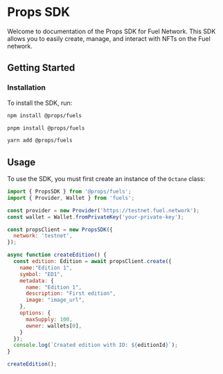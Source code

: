 # Props SDK

Welcome to documentation of the Props SDK for Fuel Network. This SDK allows you to easily create, manage, and interact with NFTs on the Fuel network.

## Getting Started

### Installation

To install the SDK, run:

```bash
npm install @props/fuels
```

```bash
pnpm install @props/fuels
```

```bash
yarn add @props/fuels
```

## Usage

To use the SDK, you must first create an instance of the `Octane` class:

```javascript
import { PropsSDK } from '@props/fuels';
import { Provider, Wallet } from 'fuels';

const provider = new Provider('https://testnet.fuel.network');
const wallet = Wallet.fromPrivateKey('your-private-key');

const propsClient = new PropsSDK({
  network: 'testnet',
});

async function createEdition() {
  const edition: Edition = await propsClient.create({
    name:"Edition 1",
    symbol: "ED1",
    metadata: {
      name: "Edition 1",
      description: "First edition",
      image: "image_url",
    },
    options: {
      maxSupply: 100,
      owner: wallets[0],
    }
  });
  console.log(`Created edition with ID: ${editionId}`);
}

createEdition();
```